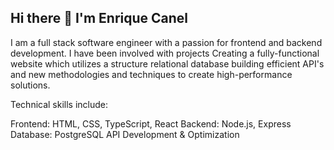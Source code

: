 ## Hi there 👋 I'm Enrique Canel 

I am a full stack software engineer with a passion for frontend and backend development. I have been involved with projects Creating a fully-functional website which utilizes a structure relational database building efficient API's and new methodologies and techniques to create high-performance solutions.

Technical skills include: 

Frontend: HTML, CSS, TypeScript, React
Backend: Node.js, Express
Database: PostgreSQL
API Development & Optimization


